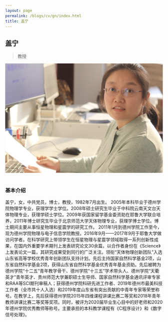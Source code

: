 ```yaml
---
layout: page
permalink: /blogs/cv/gn/index.html
title: 盖宁
---
```


## 盖宁

> 教授

<center>
<img src = "/blogs/cv.ph/gn.png">
</center>
<br>

### 基本介绍
盖宁，女，中共党员，博士，教授，1982年7月出生。
2005年本科毕业于德州学院物理学专业，获理学学士学位。2008年硕士研究生毕业于中科院云南天文台天体物理专业，获理学硕士学位。2009年获国家留学基金委资助在耶鲁大学联合培养，2011年博士研究生毕业于北京师范大学天体物理专业，获理学博士学位。博士期间主要从事恒星物理和星震学的研究工作。
2011年1月到德州学院工作至今，现为德州学院物理与电子信息学院教授。2016年9月——2017年9月于耶鲁大学做访问学者。在科学研究上带领学生在恒星物理与星震学领域取得一系列创新性成果，在国内外重要学术期刊上发表研究论文30余篇，以合作者身份在《Science》上发表论文一篇，其研究成果受到同行的广泛关注。领衔“天体物理创新团队”入选山东省高等学校优秀青年创新团队支持计划。先后主持国家自然科学基金2项，山东省自然科学基金2项，获得山东省自然科学基金优秀青年基金资助。先后被聘为德州学院“十二五”青年教学骨干、德州学院“十三五”学术带头人、德州学院“天衢英才”青年英才、贵州师范大学兼职硕士生导师、国家自然科学基金通讯评审专家和RAA等SCI期刊审稿人；获得德州学院科研先进工作者、2019年德州市最美科技工作者（全市共十人入选）和2019年度山东省有突出贡献的中青年专家等荣誉称号。在教学上，先后获得德州学院2015年四维课程讲课比赛二等奖和2018年青年教师讲课比赛二等奖等奖项。同时，被评为2020届毕业生心目中的好老师和2020年德州学院优秀教师等称号。主要承担的本科教学课程有《C程序设计》和《数字信号处理》。

